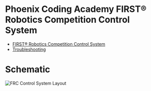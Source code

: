 # Phoenix Coding Academy FIRST® Robotics Competition Control System


* [FIRST® Robotics Competition Control System](https://docs.wpilib.org/en/stable/docs/zero-to-robot/introduction.html)
* [Troubleshooting](./docs/troubleshooting.md)

# Schematic

![FRC Control System Layout](https://docs.wpilib.org/en/stable/_images/frc-control-system-layout-rev.svg)


